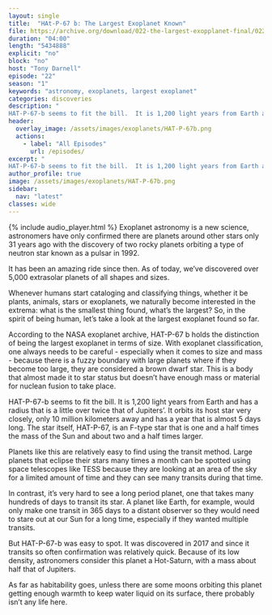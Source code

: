 ```yaml
---
layout: single
title:  "HAt-P-67 b: The Largest Exoplanet Known" 
file: https://archive.org/download/022-the-largest-exopplanet-final/022_TheLargestExopplanet_final.mp3
duration: "04:00"
length: "5434888"
explicit: "no"
block: "no"
host: "Tony Darnell"
episode: "22"
season: "1"
keywords: "astronomy, exoplanets, largest exoplanet"
categories: discoveries
description: "
HAT-P-67-b seems to fit the bill.  It is 1,200 light years from Earth and has a radius that is a little over twice that of Jupiters’.  It orbits its host star very closely, only 10 million kilometers away and has a year that is almost 5 days long.  The star itself,  HAT-P-67, is an F-type star that is one and a half times the mass of the Sun and about two and a half times larger"
header:
  overlay_image: /assets/images/exoplanets/HAT-P-67b.png
  actions:
    - label: "All Episodes"
      url: /episodes/
excerpt: "
HAT-P-67-b seems to fit the bill.  It is 1,200 light years from Earth and has a radius that is a little over twice that of Jupiters’.  It orbits its host star very closely, only 10 million kilometers away and has a year that is almost 5 days long.  The star itself,  HAT-P-67, is an F-type star that is one and a half times the mass of the Sun and about two and a half times larger."
author_profile: true
image: /assets/images/exoplanets/HAT-P-67b.png
sidebar: 
  nav: "latest"
classes: wide
---
```


{% include audio_player.html %} 
Exoplanet astronomy is a new science, astronomers have only confirmed there are planets around other stars only 31 years ago with the discovery of two rocky planets orbiting a type of neutron star known as a pulsar in 1992.

It has been an amazing ride since then.  As of today, we’ve discovered over 5,000 extrasolar planets of all shapes and sizes.

Whenever humans start cataloging and classifying things, whether it be plants, animals, stars or exoplanets, we naturally become interested in the extrema: what is the smallest thing found, what’s the largest?  So, in the spirit of being human, let’s take a look at the largest exoplanet found so far.

According to the NASA exoplanet archive, HAT-P-67 b holds the distinction of being the largest exoplanet in terms of size.  With exoplanet classification, one always needs to be careful - especially when it comes to size and mass - because there is a fuzzy boundary with large planets where if they become too large, they are considered a brown dwarf star.  This is a body that almost made it to star status but doesn’t have enough mass or material for nuclean fusion to take place.

HAT-P-67-b seems to fit the bill.  It is 1,200 light years from Earth and has a radius that is a little over twice that of Jupiters’.  It orbits its host star very closely, only 10 million kilometers away and has a year that is almost 5 days long.  The star itself,  HAT-P-67, is an F-type star that is one and a half times the mass of the Sun and about two and a half times larger.

Planets like this are relatively easy to find using the transit method.  Large planets that eclipse their stars many times a month can be spotted using space telescopes like TESS because they are looking at an area of the sky for a limited amount of time and they can see many transits during that time.

In contrast, it’s very hard to see a long period planet, one that takes many hundreds of days to transit its star.  A planet like Earth, for example, would only make one transit in 365 days to a distant observer so they would need to stare out at our Sun for a long time, especially if they wanted multiple transits.

But HAT-P-67-b was easy to spot.  It was discovered in 2017 and since it transits so often confirmation was relatively quick.  Because of its low density, astronomers consider this planet a Hot-Saturn, with a mass about half that of Jupiters.

As far as habitability goes, unless there are some moons orbiting this planet getting enough warmth to keep water liquid on its surface, there probably isn’t any life here. 
